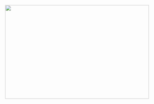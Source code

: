 <p align="center">
  <img width="460" height="300" src="![light-bulb](https://user-images.githubusercontent.com/121938533/210537929-6c84abeb-bda6-430f-ab51-b47edd9ba939.png)">
</p>

<!--
![light-bulb](https://user-images.githubusercontent.com/121938533/210537929-6c84abeb-bda6-430f-ab51-b47edd9ba939.png)
-->
